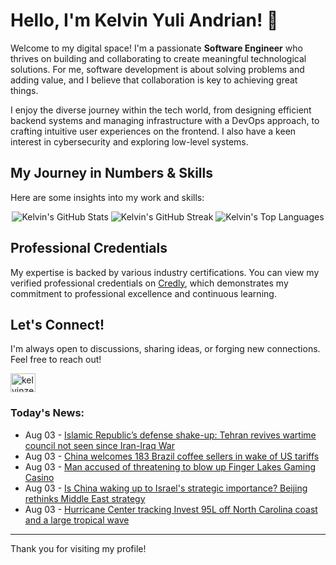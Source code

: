 # Hello, I'm Kelvin Yuli Andrian! 👋

Welcome to my digital space! I'm a passionate **Software Engineer** who thrives on building and collaborating to create meaningful technological solutions. For me, software development is about solving problems and adding value, and I believe that collaboration is key to achieving great things.

I enjoy the diverse journey within the tech world, from designing efficient backend systems and managing infrastructure with a DevOps approach, to crafting intuitive user experiences on the frontend. I also have a keen interest in cybersecurity and exploring low-level systems.

## My Journey in Numbers & Skills

Here are some insights into my work and skills:

<p align="center">
  <img src="https://github-readme-stats.vercel.app/api?username=kelvinzer0&show_icons=true&theme=radical" alt="Kelvin's GitHub Stats" />
  <img src="https://github-readme-streak-stats.herokuapp.com/?user=kelvinzer0&theme=radical" alt="Kelvin's GitHub Streak" />
  <img src="https://github-readme-stats.vercel.app/api/top-langs/?username=kelvinzer0&layout=compact&theme=radical" alt="Kelvin's Top Languages" />
</p>

## Professional Credentials

My expertise is backed by various industry certifications. You can view my verified professional credentials on [Credly](https://www.credly.com/users/kelvin-yuli-andrian/badges), which demonstrates my commitment to professional excellence and continuous learning.

## Let's Connect!

I'm always open to discussions, sharing ideas, or forging new connections. Feel free to reach out!

<p align="left">
    <a href="https://linkedin.com/in/kelvinzero" target="blank"><img align="center" src="https://cdn.jsdelivr.net/npm/simple-icons@3.0.1/icons/linkedin.svg" alt="kelvinzero" height="30" width="40" /></a>
</p>

### Today's News:

<!-- feed start -->
- Aug 03 - [Islamic Republic’s defense shake-up: Tehran revives wartime council not seen since Iran-Iraq War](https://www.yahoo.com/news/articles/islamic-republic-defense-shake-tehran-152536226.html)
- Aug 03 - [China welcomes 183 Brazil coffee sellers in wake of US tariffs](https://finance.yahoo.com/news/china-welcomes-183-brazil-coffee-144459909.html)
- Aug 03 - [Man accused of threatening to blow up Finger Lakes Gaming Casino](https://www.yahoo.com/news/articles/man-accused-threatening-blow-finger-141008993.html)
- Aug 03 - [Is China waking up to Israel's strategic importance? Beijing rethinks Middle East strategy](https://www.yahoo.com/news/articles/china-waking-israels-strategic-importance-134742410.html)
- Aug 03 - [Hurricane Center tracking Invest 95L off North Carolina coast and a large tropical wave](https://www.yahoo.com/news/articles/hurricane-center-tracking-al95-tropical-130054495.html)
<!-- feed end -->

---

Thank you for visiting my profile!